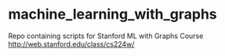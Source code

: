 # machine_learning_with_graphs
Repo containing scripts for Stanford ML with Graphs Course http://web.stanford.edu/class/cs224w/ 
